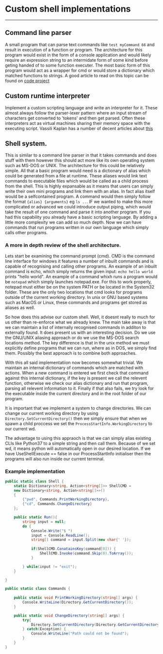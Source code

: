 # Custom shell implementations
***
## Command line parser
A small program that can parse text commands like `test myCommand 66` and result in execution of a function or program. The architecture for this program would exist in the form of a console application and would likely require an expression string to an intermidate form of some kind before geting handed of to some function executer. The most basic form of this program would act as a wrapper for cmd or would store a dictionary which matched functions to strings. A good article to read on this topic can be found on [code project](https://www.codeproject.com/Articles/816301/Csharp-Building-a-Useful-Extensible-NET-Console-Ap#Main)

## Custom runtime interpreter
Implement a custom scripting language and write an interpreter for it. These almost always follow the parser-lexer pattern where an input stream of characters get converted to 'tokens' and then get parsed. Often these interpreters act as virtual machines sharing their memory space with the executing script. Vassili Kaplan has a number of decent articles about [this](https://msdn.microsoft.com/en-us/magazine/mt632273.aspx) 

## Shell system.
This is similar to a command line parser in that it takes commands and does stuff with them however this should act more like its own operating system such as MS-DOS or UNIX. The architecture for this could be relatively simple. All that a basic program would need is a dictionary of alias which could be generated from a file at runtime. These aliases would link text commands to executable files which would be called as a child process from the shell. This is highly expansable as it means that users can simply write their own mini programs and link them with an alias. In fact alias itself would be a selfcontained program. A command would then simply follow the format `{alias} {arguments}` eg `ls ..`. IF we wanted to make this more complicated or advanced we could introduce output piping, which would take the result of one command and parse it into another program. If you had this capability you already have a basic scripting language. By adding a little more complexity we can add so much depth. Now we can have commands that run programs written in our own language which simply calls other programs.

### A more in depth review of the shell architecture.
Lets start be examining the command prompt (cmd). CMD is the command line interface for windows it features a number of inbuilt commands and is capable of recognising and calling other programs. An example of an inbuilt command is echo, which simply returns the given input: `echo hello world` prints "hello world". An example of a command whixh runs a program would be `notepad` which simply launches notepad.exe. For this to work properly, notepad must either be on the system PATH or be located in the System32 folder. These are the only two locations that cmd looks for programs outside of the current working directory. In unix or GNU based systems such as MacOS or Linux, these commands and programs get stored as aliases as well. 

So how does this advise our custom shell. Well, it doesnt really to much for us other than re-enforce what we already knew. The main take away is that we can maintain a list of internally recognised commands in additon to externally found. It does present us with an interesting decision. Do we use the GNU/UNIX aliasing approach or do we use the MS-DOS search locations method. The key difference is that in the unix method we must explicitly define programs that we can run, where as in DOS, we simply find them. Possibly the best approach is to combine both approaches. 

With this all said implementatiion now becomes somewhat trivial. We maintain an internal dictionary of commands which are matched with actions. When a new command is entered we first check that command against this internal dictionary, if the key is present we call the relevent function, otherwise we check our alias dictionary and run that program, parsing all relevent information to it. Finally if that also fails, we try look for the executable inside the current directory and in the root folder of our program.

It is important that we implement a system to change directories. We can change our current working directory by using `Directory.SetCurrentDirectory()` then we simply ensure that when we spawn a child proccess we set the `ProcessStartInfo.WorkingDirectory` to our current wd. 

The advantage to using this appraoch is that we can simply alias existing CLIs like Python37 to a simple string and then call them. Because of we set wd, it means python will automatically open in our desired location. If we have UseShellExecute == false in our ProcessStartInfo initialiser then the programs will also run inside our current terminal.

### Example implementation
```C#
public static class Shell {
	static Dictionary<string, Action<string[]>> ShellCMD =
	new Dictionary<string, Action<string[]>>() 
	{
		{"pwd", Commands.PrintWorkingDirectory},
		{"cd", Commands.ChangeDirectory}
	};

	public static Run(){
		string input = null;
		do {
			Console.Write("$ ")
			input = Console.ReadLine();
			string[] command = input.Split(new char{' '});
			
			if(ShellCMD.ConatainsKey(command[0])) {
				ShellCMD.Invoke(command.Skip(0).ToArray());
			}

		} while(input != "exit");
	}

}

public static class Commands {
	
	public static void PrintWorkingDirectory(string[] args) {
		Console.WriteLine(Directory.GetCurrentDirectory());
	}

	public static void ChangeDirectory(string[] args) {
		try{
			Directory.SetCurrentDirectory(Directory.GetCurrentDirectory() + args[0])
		} catch(Exception) {
			Console.WriteLine("Path could not be found");
		}	
	}
}
```
